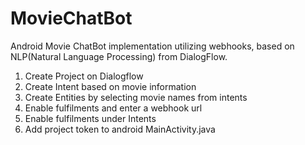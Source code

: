# MovieChatBot
Android Movie ChatBot implementation utilizing webhooks, based on NLP(Natural Language Processing) from DialogFlow.
1. Create Project on Dialogflow
2. Create Intent based on movie information
3. Create Entities by selecting movie names from intents
4. Enable fulfilments and enter a webhook url
5. Enable fulfilments under Intents
6. Add project token to android MainActivity.java
